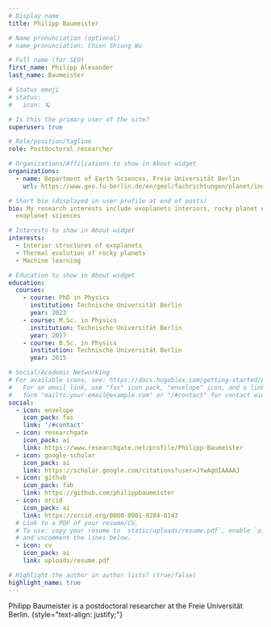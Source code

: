 ```yaml
---
# Display name
title: Philipp Baumeister

# Name pronunciation (optional)
# name_pronunciation: Chien Shiung Wu

# Full name (for SEO)
first_name: Philipp Alexander
last_name: Baumeister

# Status emoji
# status:
#   icon: 🪐

# Is this the primary user of the site?
superuser: true

# Role/position/tagline
role: Postdoctoral researcher

# Organizations/Affiliations to show in About widget
organizations:
  - name: Department of Earth Sciences, Freie Universität Berlin
    url: https://www.geo.fu-berlin.de/en/geol/fachrichtungen/planet/index.html

# Short bio (displayed in user profile at end of posts)
bio: My research interests include exoplanets interiors, rocky planet evolution, and the use of machine learning in 
  exoplanet sciences

# Interests to show in About widget
interests:
  - Interior structures of exoplanets
  - Thermal evolution of rocky planets
  - Machine learning

# Education to show in About widget
education:
  courses:
    - course: PhD in Physics
      institution: Technische Universität Berlin
      year: 2023
    - course: M.Sc. in Physics
      institution: Technische Universität Berlin
      year: 2017
    - course: B.Sc. in Physics
      institution: Technische Universität Berlin
      year: 2015

# Social/Academic Networking
# For available icons, see: https://docs.hugoblox.com/getting-started/page-builder/#icons
#   For an email link, use "fas" icon pack, "envelope" icon, and a link in the
#   form "mailto:your-email@example.com" or "/#contact" for contact widget.
social:
  - icon: envelope
    icon_pack: fas
    link: '/#contact'
  - icon: researchgate
    icon_pack: ai
    link: https://www.researchgate.net/profile/Philipp-Baumeister
  - icon: google-scholar
    icon_pack: ai
    link: https://scholar.google.com/citations?user=JYwAgUIAAAAJ
  - icon: github
    icon_pack: fab
    link: https://github.com/philippbaumeister
  - icon: orcid
    icon_pack: ai
    link: https://orcid.org/0000-0001-9284-0143
  # Link to a PDF of your resume/CV.
  # To use: copy your resume to `static/uploads/resume.pdf`, enable `ai` icons in `params.yaml`,
  # and uncomment the lines below.
  - icon: cv
    icon_pack: ai
    link: uploads/resume.pdf

# Highlight the author in author lists? (true/false)
highlight_name: true
---
```


Philipp Baumeister is a postdoctoral researcher at the Freie Universität Berlin.
{style="text-align: justify;"}
